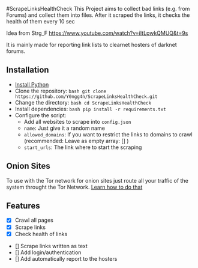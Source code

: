 #ScrapeLinksHealthCheck
This Project aims to collect bad links (e.g. from Forums) and collect them into files.
After it scraped the links, it checks the health of them every 10 sec

Idea from Strg_F https://www.youtube.com/watch?v=iItLpwkQMUQ&t=9s

It is mainly made for reporting link lists to clearnet hosters of darknet forums.

## Installation
- [Install Python](https://realpython.com/installing-python/)
- Clone the repository: ```bash git clone https://github.com/Y0ngg4n/ScrapeLinksHealthCheck.git```
- Change the directory: ```bash cd ScrapeLinksHealthCheck```
- Install dependencies: ```bash pip install -r requirements.txt```
- Configure the script:
  - Add all websites to scrape into `config.json`
  - `name`: Just give it a random name
  - `allowed_domains`: If you want to restrict the links to domains to crawl (recommended: Leave as empty array: [] )
  - `start_urls`: The link where to start the scraping

## Onion Sites
To use with the Tor network for onion sites just route all your traffic of the system throught the Tor Network.
[Learn how to do that](https://www.wikihow.com/Route-All-Network-Traffic-Through-the-Tor-Network)

## Features
- [x] Crawl all pages
- [x] Scrape links
- [x] Check health of links
- [] Scrape links written as text
- [] Add login/authentication
- [] Add automatically report to the hosters
